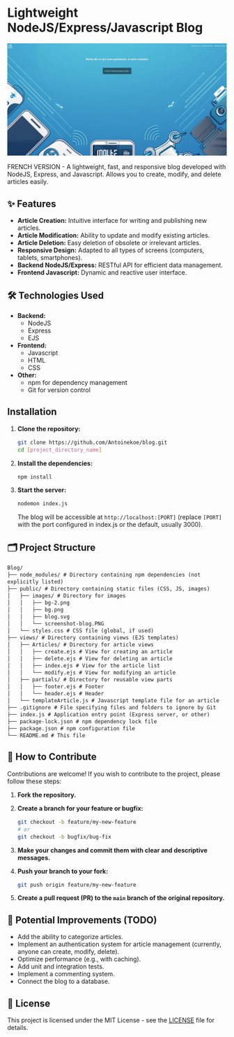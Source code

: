 # Lightweight NodeJS/Express/Javascript Blog

[![Blog Screenshot](public/images/screenshot-blog.PNG)]()

FRENCH VERSION - A lightweight, fast, and responsive blog developed with NodeJS, Express, and Javascript. Allows you to create, modify, and delete articles easily.

## ✨ Features

- **Article Creation:** Intuitive interface for writing and publishing new articles.
- **Article Modification:** Ability to update and modify existing articles.
- **Article Deletion:** Easy deletion of obsolete or irrelevant articles.
- **Responsive Design:** Adapted to all types of screens (computers, tablets, smartphones).
- **Backend NodeJS/Express:** RESTful API for efficient data management.
- **Frontend Javascript:** Dynamic and reactive user interface.

## 🛠️ Technologies Used

- **Backend:**
  - NodeJS
  - Express
  - EJS
- **Frontend:**
  - Javascript
  - HTML
  - CSS
- **Other:**
  - npm for dependency management
  - Git for version control

## Installation

1.  **Clone the repository:**

    ```bash
    git clone https://github.com/Antoinekoe/blog.git
    cd [project_directory_name]
    ```

2.  **Install the dependencies:**

    ```bash
    npm install
    ```

3.  **Start the server:**
    ```bash
    nodemon index.js
    ```
    The blog will be accessible at `http://localhost:[PORT]` (replace `[PORT]` with the port configured in index.js or the default, usually 3000).

## 🗂️ Project Structure

```
Blog/
├── node_modules/ # Directory containing npm dependencies (not explicitly listed)
├── public/ # Directory containing static files (CSS, JS, images)
│   ├── images/ # Directory for images
│   │   ├── bg-2.png
│   │   ├── bg.png
│   │   ├── blog.svg
│   │   └── screenshot-blog.PNG
│   └── styles.css # CSS file (global, if used)
├── views/ # Directory containing views (EJS templates)
│   ├── Articles/ # Directory for article views
│   │   ├── create.ejs # View for creating an article
│   │   ├── delete.ejs # View for deleting an article
│   │   ├── index.ejs # View for the article list
│   │   └── modify.ejs # View for modifying an article
│   ├── partials/ # Directory for reusable view parts
│   │   ├── footer.ejs # Footer
│   │   └── header.ejs # Header
│   └── templateArticle.js # Javascript template file for an article
├── .gitignore # File specifying files and folders to ignore by Git
├── index.js # Application entry point (Express server, or other)
├── package-lock.json # npm dependency lock file
├── package.json # npm configuration file
└── README.md # This file
```

## 🤝 How to Contribute

Contributions are welcome! If you wish to contribute to the project, please follow these steps:

1.  **Fork the repository.**
2.  **Create a branch for your feature or bugfix:**

    ```bash
    git checkout -b feature/my-new-feature
    # or
    git checkout -b bugfix/bug-fix
    ```

3.  **Make your changes and commit them with clear and descriptive messages.**

4.  **Push your branch to your fork:**

    ```bash
    git push origin feature/my-new-feature
    ```

5.  **Create a pull request (PR) to the `main` branch of the original repository.**

## 🔧 Potential Improvements (TODO)

- Add the ability to categorize articles.
- Implement an authentication system for article management (currently, anyone can create, modify, delete).
- Optimize performance (e.g., with caching).
- Add unit and integration tests.
- Implement a commenting system.
- Connect the blog to a database.

## 🔑 License

This project is licensed under the MIT License - see the [LICENSE](LICENSE) file for details.
